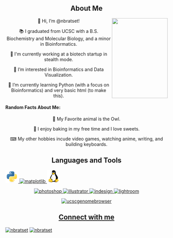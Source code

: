 <body>
  <center>
<h2 align="center">About Me</h2>
<img src="https://media.tenor.com/OSnZnnqx4vsAAAAC/anime-hello.gif" align="right" width="173" height="249" />
<p>👋 Hi, I’m @nbratset! </p>
<p>📚 I graduated from UCSC with a B.S. Biochemistry and Molecular Biology, and a minor in Bioinformatics. </p>
<p>🧬 I'm currently working at a biotech startup in stealth mode. </p>
<p>👀 I’m interested in Bioinformatics and Data Visualization. </p>
<p>🌱 I’m currently learning Python (with a focus on Bioinformatics) and very basic html (to make this). </p>

<h4 align="Left"> Random Facts About Me: </h4>
<p>🦉 My Favorite animal is the Owl. </p>
<p>🍪 I enjoy baking in my free time and I love sweets.</p>
<p>⌨ My other hobbies incude video games, watching anime, writing, and building keyboards. </p>



<h2 align="center">Languages and Tools</h2>
<p align="left"> 
<a href="https://www.python.org" target="_blank" rel="noreferrer"> <img src="https://raw.githubusercontent.com/devicons/devicon/master/icons/python/python-original.svg" alt="python" width="40" height="40"/> </a>
<a href="https://matplotlib.org/" target="_blank" rel="noreferrer"> <img src="https://matplotlib.org/_static/images/documentation.svg" alt="matplotlib" width="40" height="40"/> </a>
<a href="https://www.linux.org/" target="_blank" rel="noreferrer"> <img src="https://raw.githubusercontent.com/devicons/devicon/master/icons/linux/linux-original.svg" alt="linux" width="40" height="40"/> </a> 
</p>
<p>
<a href="https://www.photoshop.com/en" target="_blank" rel="noreferrer"> <img src="https://www.adobe.com/content/dam/acom/one-console/icons_rebrand/ps_appicon.svg" alt="photoshop" width="40" height="40"/> </a> 
<a href="https://www.adobe.com/in/products/illustrator.html" target="_blank" rel="noreferrer"> <img src="https://www.adobe.com/content/dam/shared/images/product-icons/svg/illustrator.svg" alt="illustrator" width="40" height="40"/> </a> 
<a href="https://www.adobe.com/products/indesign.html" target="_blank" rel="noreferrer"> <img src="https://www.adobe.com/content/dam/cc/icons/indesign.svg" alt="indesign" width="40" height="40"/> </a> 
<a href="https://www.adobe.com/products/photoshop-lightroom.html" target="_blank" rel="noreferrer"> <img src="https://www.adobe.com/content/dam/cc1/en/genuine/images/AFC/LR_icon.svg" alt="lightroom" width="40" height="40"/> </a> 
</p>
<p>
<a href="https://genome.ucsc.edu/"> <img src="https://genome.ucsc.edu/images/ucscHelixLogo.png" alt="ucscgenomebrowser" width="105" height="40">

<h2 align="center">Connect with me</h2>
<p align="left">
<a href="https://twitter.com/nbratset" target="blank"><img align="center" src="https://raw.githubusercontent.com/rahuldkjain/github-profile-readme-generator/master/src/images/icons/Social/twitter.svg" alt="nbratset" height="30" width="40" /></a>
<a href="https://linkedin.com/in/nbratset" target="blank"><img align="center" src="https://raw.githubusercontent.com/rahuldkjain/github-profile-readme-generator/master/src/images/icons/Social/linked-in-alt.svg" alt="nbratset" height="30" width="40" /></a>
</p>


  </center>
</body>





<!---
nbratset/nbratset is a ✨ special ✨ repository because its `README.md` (this file) appears on your GitHub profile.
You can click the Preview link to take a look at your changes.
--->
